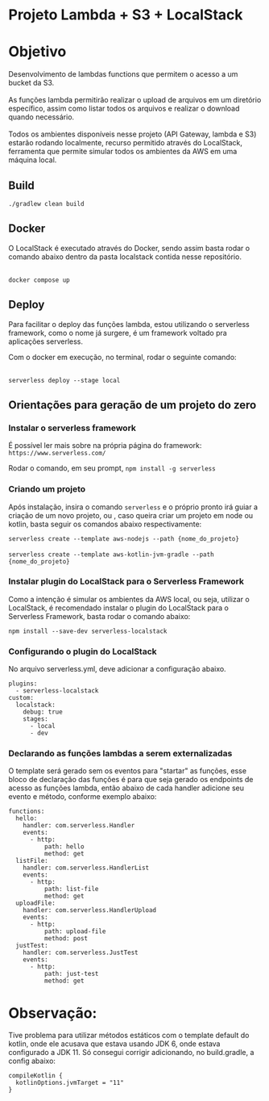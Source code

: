 # Projeto Lambda + S3 + LocalStack

# Objetivo

Desenvolvimento de lambdas functions que permitem o acesso a um bucket da S3.</br>
</br> As funções lambda permitirão realizar o upload de arquivos em um diretório específico, 
assim como listar todos os arquivos e realizar o download quando necessário.</br>
</br> Todos os ambientes disponíveis nesse projeto (API Gateway, lambda e S3) estarão rodando localmente, 
recurso permitido através do LocalStack, ferramenta que permite simular todos os ambientes 
da AWS em uma máquina local.

## Build

`./gradlew clean build`

## Docker
O LocalStack é executado através do Docker, sendo assim basta rodar o comando abaixo dentro da pasta
localstack contida nesse repositório. </br>

</br>`docker compose up`

## Deploy
Para facilitar o deploy das funções lambda, estou utilizando o serverless framework, como o nome já
surgere, é um framework voltado pra aplicações serverless.

Com o docker em execução, no terminal, rodar o seguinte comando:


</br>`serverless deploy --stage local`

## Orientações para geração de um projeto do zero

### Instalar o serverless framework

É possível ler mais sobre na própria página do framework: `https://www.serverless.com/`

Rodar o comando, em seu prompt, `npm install -g serverless`

### Criando um projeto

Após instalação, insira o comando `serverless` e o próprio pronto irá guiar a criação de um novo projeto, ou
, caso queira criar um projeto em node ou kotlin, basta seguir os comandos abaixo respectivamente:

`serverless create --template aws-nodejs --path {nome_do_projeto}`</br>
</br>`serverless create --template aws-kotlin-jvm-gradle --path {nome_do_projeto}`

### Instalar plugin do LocalStack para o Serverless Framework

Como a intenção é simular os ambientes da AWS local, ou seja, utilizar o LocalStack, é recomendado
instalar o plugin do LocalStack para o Serverless Framework, basta rodar o comando abaixo:

`npm install --save-dev serverless-localstack`

### Configurando o plugin do LocalStack

No arquivo serverless.yml, deve adicionar a configuração abaixo.

```
plugins:
  - serverless-localstack
custom:
  localstack:
    debug: true
    stages:
      - local
      - dev
```
### Declarando as funções lambdas a serem externalizadas

O template será gerado sem os eventos para "startar" as funções, esse bloco de declaração das funções
é para que seja gerado os endpoints de acesso as funções lambda, então abaixo de cada handler adicione seu evento e método,
conforme exemplo abaixo:

```
functions:
  hello:
    handler: com.serverless.Handler
    events:
      - http:
          path: hello
          method: get
  listFile:
    handler: com.serverless.HandlerList
    events:
      - http:
          path: list-file
          method: get
  uploadFile:
    handler: com.serverless.HandlerUpload
    events:
      - http:
          path: upload-file
          method: post
  justTest:
    handler: com.serverless.JustTest
    events:
      - http:
          path: just-test
          method: get
```

# Observação:
Tive problema para utilizar métodos estáticos com o template default do kotlin, onde ele acusava
que estava usando JDK 6, onde estava configurado a JDK 11. Só consegui corrigir adicionando, no build.gradle,
a config abaixo:

```
compileKotlin {
  kotlinOptions.jvmTarget = "11"
}
```